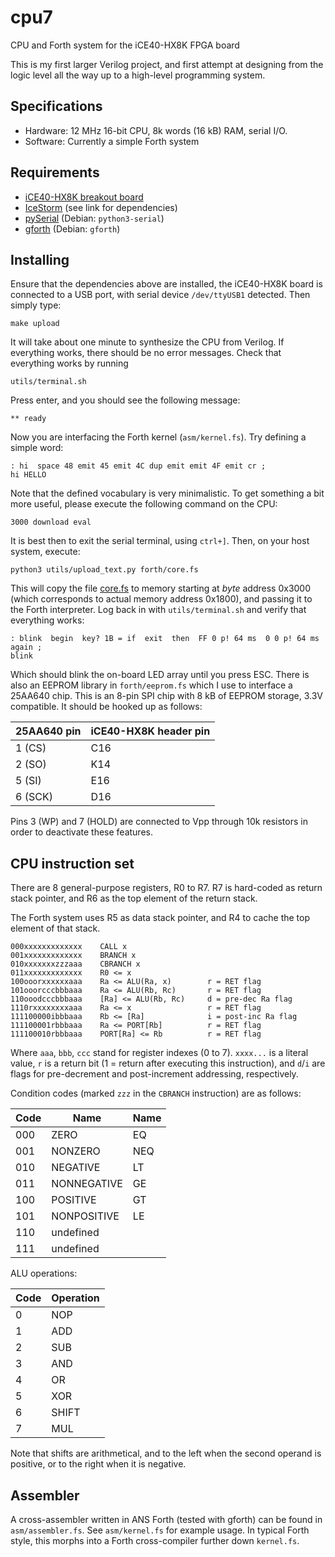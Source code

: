 # cpu7
CPU and Forth system for the iCE40-HX8K FPGA board

This is my first larger Verilog project, and first attempt at designing from
the logic level all the way up to a high-level programming system.

## Specifications

 * Hardware: 12 MHz 16-bit CPU, 8k words (16 kB) RAM, serial I/O.
 * Software: Currently a simple Forth system

## Requirements

 * [iCE40-HX8K breakout board](http://www.latticesemi.com/en/Products/DevelopmentBoardsAndKits/iCE40HX8KBreakoutBoard.aspx)
 * [IceStorm](http://www.clifford.at/icestorm/) (see link for dependencies)
 * [pySerial](https://pythonhosted.org/pyserial/) (Debian: `python3-serial`)
 * [gforth](https://www.gnu.org/software/gforth/) (Debian: `gforth`)

## Installing

Ensure that the dependencies above are installed, the iCE40-HX8K board is
connected to a USB port, with serial device `/dev/ttyUSB1` detected. Then
simply type:

    make upload

It will take about one minute to synthesize the CPU from Verilog. If
everything works, there should be no error messages. Check that everything
works by running

    utils/terminal.sh

Press enter, and you should see the following message:

    ** ready

Now you are interfacing the Forth kernel (`asm/kernel.fs`). Try defining a
simple word:

    : hi  space 48 emit 45 emit 4C dup emit emit 4F emit cr ;
    hi HELLO

Note that the defined vocabulary is very minimalistic. To get something a bit
more useful, please execute the following command on the CPU:

    3000 download eval

It is best then to exit the serial terminal, using `ctrl+]`. Then, on your
host system, execute:

    python3 utils/upload_text.py forth/core.fs 

This will copy the file [core.fs](forth/core.fs) to memory starting at *byte*
address 0x3000 (which corresponds to actual memory address 0x1800), and
passing it to the Forth interpreter. Log back in with `utils/terminal.sh` and
verify that everything works:

    : blink  begin  key? 1B = if  exit  then  FF 0 p! 64 ms  0 0 p! 64 ms again ;
    blink

Which should blink the on-board LED array until you press ESC.
There is also an EEPROM library in `forth/eeprom.fs` which I use to interface
a 25AA640 chip.  This is an 8-pin SPI chip with 8 kB of EEPROM storage, 3.3V
compatible.  It should be hooked up as follows:

| 25AA640 pin | iCE40-HX8K header pin |
| ----------- | --------------------- |
| 1 (CS)      | C16                   |
| 2 (SO)      | K14                   |
| 5 (SI)      | E16                   |
| 6 (SCK)     | D16                   |

Pins 3 (WP) and 7 (HOLD) are connected to Vpp through 10k resistors in order
to deactivate these features.

## CPU instruction set

There are 8 general-purpose registers, R0 to R7.
R7 is hard-coded as return stack pointer, and R6 as the top element of the
return stack.

The Forth system uses R5 as data stack pointer, and R4 to cache the top
element of that stack.

    000xxxxxxxxxxxxx    CALL x
    001xxxxxxxxxxxxx    BRANCH x
    010xxxxxxxzzzaaa    CBRANCH x
    011xxxxxxxxxxxxx    R0 <= x
    100ooorxxxxxxaaa    Ra <= ALU(Ra, x)        r = RET flag
    101ooorcccbbbaaa    Ra <= ALU(Rb, Rc)       r = RET flag
    110ooodcccbbbaaa    [Ra] <= ALU(Rb, Rc)     d = pre-dec Ra flag
    1110rxxxxxxxxaaa    Ra <= x                 r = RET flag
    111100000ibbbaaa    Rb <= [Ra]              i = post-inc Ra flag
    111100001rbbbaaa    Ra <= PORT[Rb]          r = RET flag
    111100010rbbbaaa    PORT[Ra] <= Rb          r = RET flag

Where `aaa`, `bbb`, `ccc` stand for register indexes (0 to 7). `xxxx...` is a
literal value, `r` is a return bit (1 = return after executing this
instruction), and `d`/`i` are flags for pre-decrement and post-increment
addressing, respectively.

Condition codes (marked `zzz` in the `CBRANCH` instruction) are as follows:

Code  |  Name     | Name
----- | --------- | ----------
000   | ZERO      | EQ
001   | NONZERO   | NEQ
010   | NEGATIVE  | LT
011   | NONNEGATIVE | GE
100   | POSITIVE    | GT
101   | NONPOSITIVE | LE
110   | undefined   |
111   | undefined   |

ALU operations:

Code | Operation
---- | ---------
0    |  NOP
1    |  ADD
2    |  SUB
3    |  AND
4    |  OR
5    |  XOR
6    |  SHIFT
7    |  MUL

Note that shifts are arithmetical, and to the left when the second operand is
positive, or to the right when it is negative.

## Assembler

A cross-assembler written in ANS Forth (tested with gforth) can be found in
`asm/assembler.fs`. See `asm/kernel.fs` for example usage. In typical Forth
style, this morphs into a Forth cross-compiler further down `kernel.fs`.

